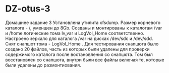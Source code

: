 # DZ-otus-3
Домашнее задание 3
Установлена утилита xfsdump.
Размер корневого каталога - /, уменшен до 8Gb.
Созданы и монтированы к каталогам /var и /home логические тома lv_var и LogVol_Home соответственно.
Настроено зеркало для каталога /var на дисках /dev/sdc и /dev/sdd.
Снят снапшот тома - LogVol_Home .
Для тестирования снапшота было создано 20 файлов, часть из которых были удалены для проверки содержимого каталога после востановления со снапшота. Том был восстановлен со снапшота, внутри были все файлы включая те, которые были удалены до размонтиования.
